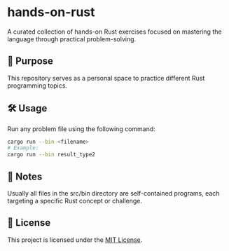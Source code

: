 # hands-on-rust

A curated collection of hands-on Rust exercises focused on mastering the language through practical problem-solving.

## 🚀 Purpose

This repository serves as a personal space to practice different Rust programming topics.
## 🛠️ Usage

Run any problem file using the following command:

```bash
cargo run --bin <filename>
# Example:
cargo run --bin result_type2
```
## 📌 Notes
Usually all files in the src/bin directory are self-contained programs, each targeting a specific Rust concept or challenge.

## 📄 License  
This project is licensed under the [MIT License](LICENSE).


